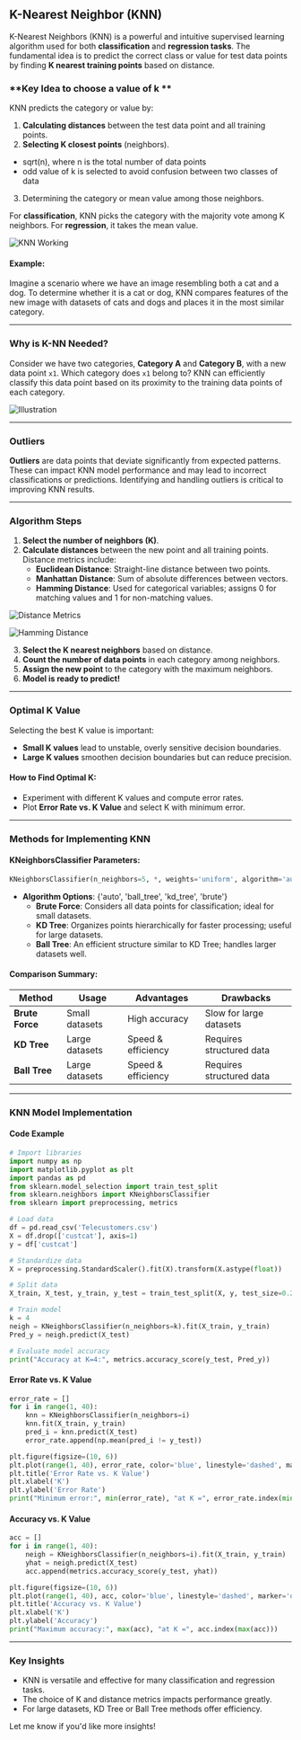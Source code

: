 ## **K-Nearest Neighbor (KNN)**

K-Nearest Neighbors (KNN) is a powerful and intuitive supervised learning algorithm used for both **classification** and **regression tasks**. The fundamental idea is to predict the correct class or value for test data points by finding **K nearest training points** based on distance.

### **Key Idea to choose a value of k **
KNN predicts the category or value by:
1. **Calculating distances** between the test data point and all training points.
2. **Selecting K closest points** (neighbors).
- sqrt(n), where n is the total number of data points 
- odd value of k is selected to avoid confusion between two classes of data
3. Determining the category or mean value among those neighbors.

For **classification**, KNN picks the category with the majority vote among K neighbors. For **regression**, it takes the mean value.

![KNN Working](https://miro.medium.com/v2/resize:fit:828/format:webp/0*34SajbTO2C5Lvigs.png)

#### **Example**:
Imagine a scenario where we have an image resembling both a cat and a dog. To determine whether it is a cat or dog, KNN compares features of the new image with datasets of cats and dogs and places it in the most similar category.

---

### **Why is K-NN Needed?**

Consider we have two categories, **Category A** and **Category B**, with a new data point `x1`. Which category does `x1` belong to? KNN can efficiently classify this data point based on its proximity to the training data points of each category.

![Illustration](https://miro.medium.com/v2/resize:fit:720/format:webp/0*OltO4Txr-D0lPWNL.png)

---

### **Outliers**

**Outliers** are data points that deviate significantly from expected patterns. These can impact KNN model performance and may lead to incorrect classifications or predictions. Identifying and handling outliers is critical to improving KNN results.

---

### **Algorithm Steps**

1. **Select the number of neighbors (K)**.
2. **Calculate distances** between the new point and all training points. Distance metrics include:
   - **Euclidean Distance**: Straight-line distance between two points.
   - **Manhattan Distance**: Sum of absolute differences between vectors.
   - **Hamming Distance**: Used for categorical variables; assigns 0 for matching values and 1 for non-matching values.

![Distance Metrics](https://miro.medium.com/v2/resize:fit:600/format:webp/0*cc0YOp9aRJzFpVHa.png)

![Hamming Distance](https://miro.medium.com/v2/resize:fit:432/format:webp/0*qxYGj_pO6Qj_coZ_.png)

3. **Select the K nearest neighbors** based on distance.
4. **Count the number of data points** in each category among neighbors.
5. **Assign the new point** to the category with the maximum neighbors.
6. **Model is ready to predict!**

---

### **Optimal K Value**

Selecting the best K value is important:
- **Small K values** lead to unstable, overly sensitive decision boundaries.
- **Large K values** smoothen decision boundaries but can reduce precision.

#### **How to Find Optimal K**:
- Experiment with different K values and compute error rates.
- Plot **Error Rate vs. K Value** and select K with minimum error.

---

### **Methods for Implementing KNN**

#### **KNeighborsClassifier Parameters**:
```python
KNeighborsClassifier(n_neighbors=5, *, weights='uniform', algorithm='auto', leaf_size=30, p=2, metric='minkowski', metric_params=None, n_jobs=None, **kwargs)
```
- **Algorithm Options**: {'auto', 'ball_tree', 'kd_tree', 'brute'}
  - **Brute Force**: Considers all data points for classification; ideal for small datasets.
  - **KD Tree**: Organizes points hierarchically for faster processing; useful for large datasets.
  - **Ball Tree**: An efficient structure similar to KD Tree; handles larger datasets well.

#### **Comparison Summary**:
| Method        | Usage          | Advantages          | Drawbacks              |
|---------------|----------------|---------------------|------------------------|
| **Brute Force** | Small datasets | High accuracy       | Slow for large datasets |
| **KD Tree**    | Large datasets | Speed & efficiency  | Requires structured data |
| **Ball Tree**  | Large datasets | Speed & efficiency  | Requires structured data |

---

### **KNN Model Implementation**

#### **Code Example**
```python
# Import libraries
import numpy as np
import matplotlib.pyplot as plt
import pandas as pd
from sklearn.model_selection import train_test_split
from sklearn.neighbors import KNeighborsClassifier
from sklearn import preprocessing, metrics

# Load data
df = pd.read_csv('Telecustomers.csv')
X = df.drop(['custcat'], axis=1)
y = df['custcat']

# Standardize data
X = preprocessing.StandardScaler().fit(X).transform(X.astype(float))

# Split data
X_train, X_test, y_train, y_test = train_test_split(X, y, test_size=0.2, random_state=4)

# Train model
k = 4
neigh = KNeighborsClassifier(n_neighbors=k).fit(X_train, y_train)
Pred_y = neigh.predict(X_test)

# Evaluate model accuracy
print("Accuracy at K=4:", metrics.accuracy_score(y_test, Pred_y))
```

#### **Error Rate vs. K Value**
```python
error_rate = []
for i in range(1, 40):
    knn = KNeighborsClassifier(n_neighbors=i)
    knn.fit(X_train, y_train)
    pred_i = knn.predict(X_test)
    error_rate.append(np.mean(pred_i != y_test))

plt.figure(figsize=(10, 6))
plt.plot(range(1, 40), error_rate, color='blue', linestyle='dashed', marker='o', markerfacecolor='red', markersize=10)
plt.title('Error Rate vs. K Value')
plt.xlabel('K')
plt.ylabel('Error Rate')
print("Minimum error:", min(error_rate), "at K =", error_rate.index(min(error_rate)))
```

#### **Accuracy vs. K Value**
```python
acc = []
for i in range(1, 40):
    neigh = KNeighborsClassifier(n_neighbors=i).fit(X_train, y_train)
    yhat = neigh.predict(X_test)
    acc.append(metrics.accuracy_score(y_test, yhat))

plt.figure(figsize=(10, 6))
plt.plot(range(1, 40), acc, color='blue', linestyle='dashed', marker='o', markerfacecolor='red', markersize=10)
plt.title('Accuracy vs. K Value')
plt.xlabel('K')
plt.ylabel('Accuracy')
print("Maximum accuracy:", max(acc), "at K =", acc.index(max(acc)))
```

---

### **Key Insights**
- KNN is versatile and effective for many classification and regression tasks.
- The choice of K and distance metrics impacts performance greatly.
- For large datasets, KD Tree or Ball Tree methods offer efficiency.

Let me know if you'd like more insights!
